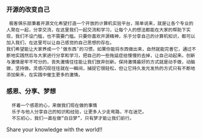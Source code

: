### 开源的改变自己
     极客俱乐部秉着开源文化希望打造一个开放的计算机实验平台，简单说来，就是让各个专业的人聚在一起，分享交流，在这里我们一起交流和学习，让每个人的想法都能在大家的帮助下实现，我们不设门槛，也不需要门槛。只要你喜欢开源精神，乐于分享自己的计算机知识，都可以加入我们，在这里可以让自己感觉的自己思想的存在。
    我们希望能让大家养成一个‘做东西’的习惯，如果你能将东西做出来，自然就能完善它，通过不断地实践然后与大家进行分享和学习，把自己的一些拖延症给慢慢的去掉，让自己动起来。创新与激情是牢不可分的，丧失激情往往能让我们放弃创新。保持激情最好的方式就是动手做，动脑做，坚持做。灵感闪现往往就在一瞬间，捕捉它很轻松，但让它持久发光发热的方式只有不断地添加柴禾，在实践中催生更多的激情。
### 感恩、分享、梦想
      怀着一个感恩的心，来做我们现在做的事情
      乐于与他人分享自己的知识和经验，让更多人少走弯路，不在迷茫。
      不忘初心，我们一直在做“白日梦”，只有梦才能让我们前行。

Share your knowledge with the world!!  

